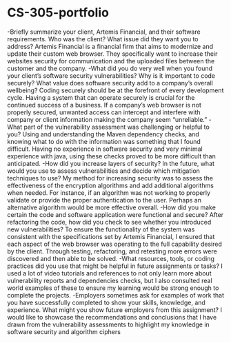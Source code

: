 # CS-305-portfolio
-Briefly summarize your client, Artemis Financial, and their software requirements. Who was the client? What issue did they want you to address?
 Artemis Financial is a financial firm that aims to modernize and update their custom web browser. They specifically want to increase their websites security for communication and the uploaded files between the customer and the company. 
-What did you do very well when you found your client’s software security vulnerabilities? Why is it important to code securely? What value does software security add to a company’s overall wellbeing?
 Coding securely should be at the forefront of every development cycle. Having a system that can operate securely is crucial for the continued success of a business. If a company’s web browser is not properly secured, unwanted access can intercept and interfere with company or client information making the company seem “unreliable.” 
-What part of the vulnerability assessment was challenging or helpful to you?
 Using and understanding the Maven dependency checks, and knowing what to do with the information was something that I found difficult. Having no experience in software security and very minimal experience with java, using these checks proved to be more difficult than anticipated.
-How did you increase layers of security? In the future, what would you use to assess vulnerabilities and decide which mitigation techniques to use?
 My method for increasing security was to assess the effectiveness of the encryption algorithms and add additional algorithms when needed. For instance, if an algorithm was not working to properly validate or provide the proper authentication to the user. Perhaps an alternative algorithm would be more effective overall. 
-How did you make certain the code and software application were functional and secure? After refactoring the code, how did you check to see whether you introduced new vulnerabilities? 
 To ensure the functionality of the system was consistent with the specifications set by Artemis Financial, I ensured that each aspect of the web browser was operating to the full capability desired by the client. Through testing, refactoring, and retesting more errors were discovered and then able to be solved. 
-What resources, tools, or coding practices did you use that might be helpful in future assignments or tasks?
 I used a lot of video tutorials and references to not only learn more about vulnerability reports and dependencies checks, but I also consulted real world examples of these to ensure my learning would be strong enough to complete the projects. 
-Employers sometimes ask for examples of work that you have successfully completed to show your skills, knowledge, and experience. What might you show future employers from this assignment?
 I would like to showcase the recommendations and conclusions that I have drawn from the vulnerability assessments to highlight my knowledge in software security and algorithm ciphers
